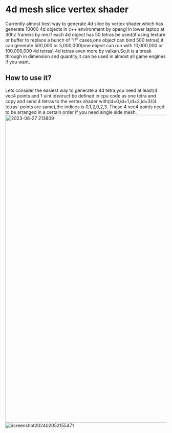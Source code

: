 # 4d mesh slice vertex shader
Currently almost best way to generate 4d slice by vertex shader,which has generate 10000 4d objects in c++ environment by opengl in lower laptop at 30hz frame/s by me.If each 4d object has 50 tetras be used(if using texture or buffer to replace a bunch of "if" cases,one object can bind 500 tetras),it can generate 500,000 or  5,000,000(one object can run with 10,000,000 or 100,000,000 4d tetras) 4d tetras even more by valkan.So,it is a break through in dimension and quantity,it can be used in almost all game engines if you want.
## How to use it?
Lets consider the easiest way to generate a 4d tetra,you need at least(4 vec4 points and 1 uint id)struct be defined in cpu code as one tetra and copy and send 
4 tetras to the vertex shader with(id=0,id=1,id=2,id=3)(4 tetras' points are same),the indices is 0,1,2,0,2,3.
These 4 vec4 points need to be arranged in a certain order if you need single side mesh.
<img width="960" alt="2023-06-27 213809" src="https://github.com/blackholes12/Fast_4D_Mesh_Slice_Shader/assets/104487053/1770a232-c953-4821-97aa-732ad066ece1">
![Screenshot202402052155471](https://github.com/blackholes12/Fast_4D_Mesh_Slice_Shader/assets/104487053/204f8704-5a10-4af1-a7f7-324c80c8aa3b)
